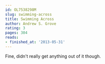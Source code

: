 ```yaml
---
id: OL7538298M
slug: swimming-across
title: Swimming Across
author: Andrew S. Grove
rating: 3
pages: 304
reads:
- finished_at: '2013-05-31'
---
```

Fine, didn't really get anything out of it though.
